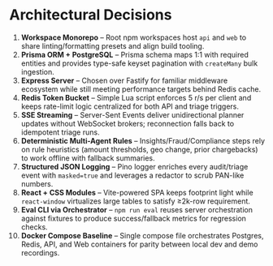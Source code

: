 # Architectural Decisions

1. **Workspace Monorepo** – Root npm workspaces host `api` and `web` to share linting/formatting presets and align build tooling.
2. **Prisma ORM + PostgreSQL** – Prisma schema maps 1:1 with required entities and provides type-safe keyset pagination with `createMany` bulk ingestion.
3. **Express Server** – Chosen over Fastify for familiar middleware ecosystem while still meeting performance targets behind Redis cache.
4. **Redis Token Bucket** – Simple Lua script enforces 5 r/s per client and keeps rate-limit logic centralized for both API and triage triggers.
5. **SSE Streaming** – Server-Sent Events deliver unidirectional planner updates without WebSocket brokers; reconnection falls back to idempotent triage runs.
6. **Deterministic Multi-Agent Rules** – Insights/Fraud/Compliance steps rely on rule heuristics (amount thresholds, geo change, prior chargebacks) to work offline with fallback summaries.
7. **Structured JSON Logging** – Pino logger enriches every audit/triage event with `masked=true` and leverages a redactor to scrub PAN-like numbers.
8. **React + CSS Modules** – Vite-powered SPA keeps footprint light while `react-window` virtualizes large tables to satisfy ≥2k-row requirement.
9. **Eval CLI via Orchestrator** – `npm run eval` reuses server orchestration against fixtures to produce success/fallback metrics for regression checks.
10. **Docker Compose Baseline** – Single compose file orchestrates Postgres, Redis, API, and Web containers for parity between local dev and demo recordings.
